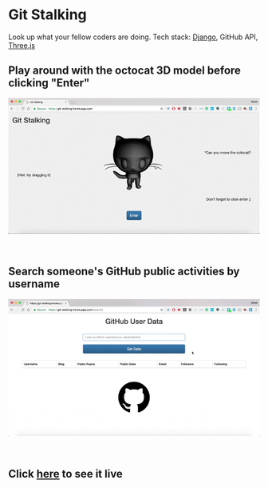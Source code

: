 # Git Stalking

Look up what your fellow coders are doing. Tech stack: [Django](https://www.djangoproject.com/), GitHub API, [Three.js](https://threejs.org/)

## Play around with the octocat 3D model before clicking "Enter"

![alt tag](https://github.com/derekmpham/querygithubdata/blob/master/octocat-move.gif)

<br>

## Search someone's GitHub public activities by username

![alt tag](https://github.com/derekmpham/querygithubdata/blob/master/github-query.gif)

<br>

## Click [here](https://git-stalking.herokuapp.com/) to see it live
